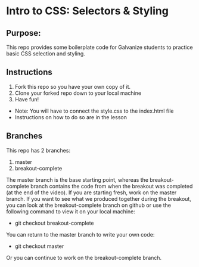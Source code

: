 # Intro to CSS: Selectors & Styling

## Purpose:

This repo provides some boilerplate code for Galvanize students to practice basic CSS selection and styling.

## Instructions

1. Fork this repo so you have your own copy of it.
2. Clone your forked repo down to your local machine
3. Have fun!

* Note: You will have to connect the style.css to the index.html file
* Instructions on how to do so are in the lesson

## Branches

This repo has 2 branches:
  1. master
  2. breakout-complete

The master branch is the base starting point, whereas the breakout-complete branch contains the code from when the breakout was completed (at the end of the video). If you are starting fresh, work on the master branch. If you want to see what we produced together during the breakout, you can look at the breakout-complete branch on github or use the following command to view it on your local machine:

* git checkout breakout-complete

You can return to the master branch to write your own code:

* git checkout master

Or you can continue to work on the breakout-complete branch.